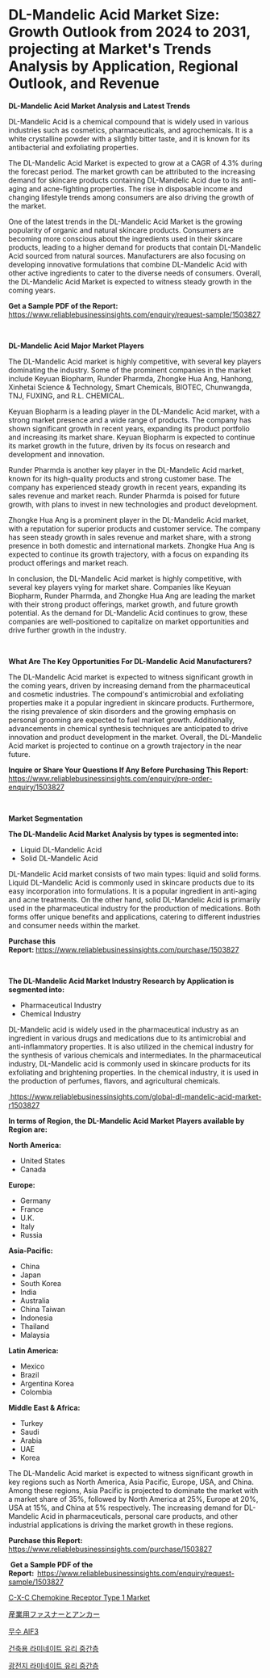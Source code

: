 <p><h1>DL-Mandelic Acid Market Size: Growth Outlook from 2024 to 2031, projecting at Market's Trends Analysis by Application, Regional Outlook, and Revenue</h1></p><p><strong>DL-Mandelic Acid Market Analysis and Latest Trends</strong></p>
<p><p>DL-Mandelic Acid is a chemical compound that is widely used in various industries such as cosmetics, pharmaceuticals, and agrochemicals. It is a white crystalline powder with a slightly bitter taste, and it is known for its antibacterial and exfoliating properties.</p><p>The DL-Mandelic Acid Market is expected to grow at a CAGR of 4.3% during the forecast period. The market growth can be attributed to the increasing demand for skincare products containing DL-Mandelic Acid due to its anti-aging and acne-fighting properties. The rise in disposable income and changing lifestyle trends among consumers are also driving the growth of the market.</p><p>One of the latest trends in the DL-Mandelic Acid Market is the growing popularity of organic and natural skincare products. Consumers are becoming more conscious about the ingredients used in their skincare products, leading to a higher demand for products that contain DL-Mandelic Acid sourced from natural sources. Manufacturers are also focusing on developing innovative formulations that combine DL-Mandelic Acid with other active ingredients to cater to the diverse needs of consumers. Overall, the DL-Mandelic Acid Market is expected to witness steady growth in the coming years.</p></p>
<p><strong>Get a Sample PDF of the Report:&nbsp;</strong> <a href="https://www.reliablebusinessinsights.com/enquiry/request-sample/1503827">https://www.reliablebusinessinsights.com/enquiry/request-sample/1503827</a></p>
<p>&nbsp;</p>
<p><strong>DL-Mandelic Acid Major Market Players</strong></p>
<p><p>The DL-Mandelic Acid market is highly competitive, with several key players dominating the industry. Some of the prominent companies in the market include Keyuan Biopharm, Runder Pharmda, Zhongke Hua Ang, Hanhong, Xinhetai Science & Technology, Smart Chemicals, BIOTEC, Chunwangda, TNJ, FUXING, and R.L. CHEMICAL.</p><p>Keyuan Biopharm is a leading player in the DL-Mandelic Acid market, with a strong market presence and a wide range of products. The company has shown significant growth in recent years, expanding its product portfolio and increasing its market share. Keyuan Biopharm is expected to continue its market growth in the future, driven by its focus on research and development and innovation.</p><p>Runder Pharmda is another key player in the DL-Mandelic Acid market, known for its high-quality products and strong customer base. The company has experienced steady growth in recent years, expanding its sales revenue and market reach. Runder Pharmda is poised for future growth, with plans to invest in new technologies and product development.</p><p>Zhongke Hua Ang is a prominent player in the DL-Mandelic Acid market, with a reputation for superior products and customer service. The company has seen steady growth in sales revenue and market share, with a strong presence in both domestic and international markets. Zhongke Hua Ang is expected to continue its growth trajectory, with a focus on expanding its product offerings and market reach.</p><p>In conclusion, the DL-Mandelic Acid market is highly competitive, with several key players vying for market share. Companies like Keyuan Biopharm, Runder Pharmda, and Zhongke Hua Ang are leading the market with their strong product offerings, market growth, and future growth potential. As the demand for DL-Mandelic Acid continues to grow, these companies are well-positioned to capitalize on market opportunities and drive further growth in the industry.</p></p>
<p>&nbsp;</p>
<p><strong>What Are The Key Opportunities For DL-Mandelic Acid Manufacturers?</strong></p>
<p><p>The DL-Mandelic Acid market is expected to witness significant growth in the coming years, driven by increasing demand from the pharmaceutical and cosmetic industries. The compound's antimicrobial and exfoliating properties make it a popular ingredient in skincare products. Furthermore, the rising prevalence of skin disorders and the growing emphasis on personal grooming are expected to fuel market growth. Additionally, advancements in chemical synthesis techniques are anticipated to drive innovation and product development in the market. Overall, the DL-Mandelic Acid market is projected to continue on a growth trajectory in the near future.</p></p>
<p><strong>Inquire or Share Your Questions If Any Before Purchasing This Report:</strong> <a href="https://www.reliablebusinessinsights.com/enquiry/pre-order-enquiry/1503827">https://www.reliablebusinessinsights.com/enquiry/pre-order-enquiry/1503827</a></p>
<p>&nbsp;</p>
<p><strong>Market Segmentation</strong></p>
<p><strong>The DL-Mandelic Acid Market Analysis by types is segmented into:</strong></p>
<p><ul><li>Liquid DL-Mandelic Acid</li><li>Solid DL-Mandelic Acid</li></ul></p>
<p><p>DL-Mandelic Acid market consists of two main types: liquid and solid forms. Liquid DL-Mandelic Acid is commonly used in skincare products due to its easy incorporation into formulations. It is a popular ingredient in anti-aging and acne treatments. On the other hand, solid DL-Mandelic Acid is primarily used in the pharmaceutical industry for the production of medications. Both forms offer unique benefits and applications, catering to different industries and consumer needs within the market.</p></p>
<p><strong>Purchase this Report:&nbsp;</strong><a href="https://www.reliablebusinessinsights.com/purchase/1503827">https://www.reliablebusinessinsights.com/purchase/1503827</a></p>
<p>&nbsp;</p>
<p><strong>The DL-Mandelic Acid Market Industry Research by Application is segmented into:</strong></p>
<p><ul><li>Pharmaceutical Industry</li><li>Chemical Industry</li></ul></p>
<p><p>DL-Mandelic acid is widely used in the pharmaceutical industry as an ingredient in various drugs and medications due to its antimicrobial and anti-inflammatory properties. It is also utilized in the chemical industry for the synthesis of various chemicals and intermediates. In the pharmaceutical industry, DL-Mandelic acid is commonly used in skincare products for its exfoliating and brightening properties. In the chemical industry, it is used in the production of perfumes, flavors, and agricultural chemicals.</p></p>
<p><a href="https://www.reliablebusinessinsights.com/global-dl-mandelic-acid-market-r1503827">&nbsp;https://www.reliablebusinessinsights.com/global-dl-mandelic-acid-market-r1503827</a></p>
<p><strong>In terms of Region, the DL-Mandelic Acid Market Players available by Region are:</strong></p>
<p>
    <p> <strong> North America: </strong>
        <ul>
            <li>United States</li>
            <li>Canada</li>
        </ul>
        </p> 
    <p> <strong> Europe: </strong>
        <ul>
            <li>Germany</li>
            <li>France</li>
            <li>U.K.</li>
            <li>Italy</li>
            <li>Russia</li>
        </ul>
        </p> 
    <p> <strong> Asia-Pacific: </strong>
        <ul>
            <li>China</li>
            <li>Japan</li>
            <li>South Korea</li>
            <li>India</li>
            <li>Australia</li>
            <li>China Taiwan</li>
            <li>Indonesia</li>
            <li>Thailand</li>
            <li>Malaysia</li>
        </ul>
        </p> 
    <p> <strong> Latin America: </strong>
        <ul>
            <li>Mexico</li>
            <li>Brazil</li>
            <li>Argentina Korea</li>
            <li>Colombia</li>
        </ul>
        </p> 
    <p> <strong> Middle East & Africa: </strong>
        <ul>
            <li>Turkey</li>
            <li>Saudi</li>
            <li>Arabia</li>
            <li>UAE</li>
            <li>Korea</li>
        </ul>
    </p>
    </p>
<p><p>The DL-Mandelic Acid market is expected to witness significant growth in key regions such as North America, Asia Pacific, Europe, USA, and China. Among these regions, Asia Pacific is projected to dominate the market with a market share of 35%, followed by North America at 25%, Europe at 20%, USA at 15%, and China at 5% respectively. The increasing demand for DL-Mandelic Acid in pharmaceuticals, personal care products, and other industrial applications is driving the market growth in these regions.</p></p>
<p><strong>Purchase this Report: </strong><a href="https://www.reliablebusinessinsights.com/purchase/1503827">https://www.reliablebusinessinsights.com/purchase/1503827</a></p>
<p>&nbsp;<strong>Get a Sample PDF of the Report:&nbsp;&nbsp;</strong><a href="https://www.reliablebusinessinsights.com/enquiry/request-sample/1503827">https://www.reliablebusinessinsights.com/enquiry/request-sample/1503827</a></p>
<p><strong></strong></p>
<p><p><a href="https://github.com/JameTravis/Market-Research-Report-List-5/blob/main/c-x-c-chemokine-receptor-type-1-market.md">C-X-C Chemokine Receptor Type 1 Market</a></p><p><a href="https://medium.com/@kelscdowell78456/%E7%94%A3%E6%A5%AD%E7%94%A8%E3%83%95%E3%82%A1%E3%82%B9%E3%83%8A%E3%83%BC%E3%82%84%E3%82%A2%E3%83%B3%E3%82%AB%E3%83%BC%E3%83%9E%E3%83%BC%E3%82%B1%E3%83%83%E3%83%88%E3%81%AE%E3%83%88%E3%83%AC%E3%83%B3%E3%83%89%E3%81%A8%E5%B8%82%E5%A0%B4%E5%88%86%E6%9E%90%E3%81%AF-2024%E5%B9%B4%E3%81%8B%E3%82%892031%E5%B9%B4%E3%81%BE%E3%81%A7%E3%81%AE%E6%9C%9F%E9%96%93%E3%81%AB%E4%BA%88%E6%B8%AC%E3%81%95%E3%82%8C%E3%81%A6%E3%81%84%E3%81%BE%E3%81%99-60e3f7c2f9a6">産業用ファスナーとアンカー</a></p><p><a href="https://medium.com/@rickymetzdvm/%EB%AC%B4%EC%88%98-alf3-%EC%8B%9C%EC%9E%A5-%EA%B7%9C%EB%AA%A8-cagr-%EB%8F%99%ED%96%A5-2024-2030-487c4ad8239a">무수 AlF3</a></p><p><a href="https://github.com/Skyleitney456456/Market-Research-Report-List-2/blob/main/405748986645.md">건축용 라미네이트 유리 중간층</a></p><p><a href="https://github.com/vs10l4sfg5c/Market-Research-Report-List-2/blob/main/456294086644.md">광전지 라미네이트 유리 중간층</a></p></p>